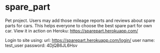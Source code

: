 # spare_part
Pet project. Users may add those mileage reports and reviews about spare parts for cars. This helps everyone to choose the best spare part for own car.
View it in action on Heroku:
https://sparepart.herokuapp.com/

Login to site using:
url: https://sparepart.herokuapp.com/login/
user name: test_user
password: 4DjQB6JL6Hsv
